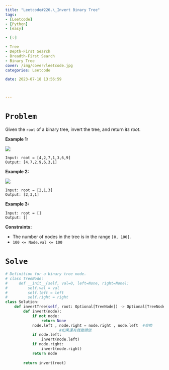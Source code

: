 ```yaml
---
title: "Leetcode#226.\_Invert Binary Tree"
tags:
- [Leetcode]
- [Python]
- [easy]

- [💡]

- Tree
- Depth-First Search
- Breadth-First Search
- Binary Tree
cover: /img/cover/leetcode.jpg
categories: Leetcode

date: 2023-07-18 13:56:59



---
```

# `Problem`

Given the `root` of a binary tree, invert the tree, and return *its root*.

**Example 1:**

![](https://assets.leetcode.com/uploads/2021/03/14/invert1-tree.jpg)

```
Input: root = [4,2,7,1,3,6,9]
Output: [4,7,2,9,6,3,1]

```

**Example 2:**

![](https://assets.leetcode.com/uploads/2021/03/14/invert2-tree.jpg)

```
Input: root = [2,1,3]
Output: [2,3,1]

```

**Example 3:**

```
Input: root = []
Output: []

```

**Constraints:**

- The number of nodes in the tree is in the range `[0, 100]`.
- `100 <= Node.val <= 100`

# `Solve`

```python
# Definition for a binary tree node.
# class TreeNode:
#     def __init__(self, val=0, left=None, right=None):
#         self.val = val
#         self.left = left
#         self.right = right
class Solution:
    def invertTree(self, root: Optional[TreeNode]) -> Optional[TreeNode]:
        def invert(node):
            if not node:
                return None
            node.left , node.right = node.right , node.left  #交換
						#如果還有就繼續做
            if node.left:
                invert(node.left)
            if node.right:
                invert(node.right)
            return node
        
        return invert(root)
```